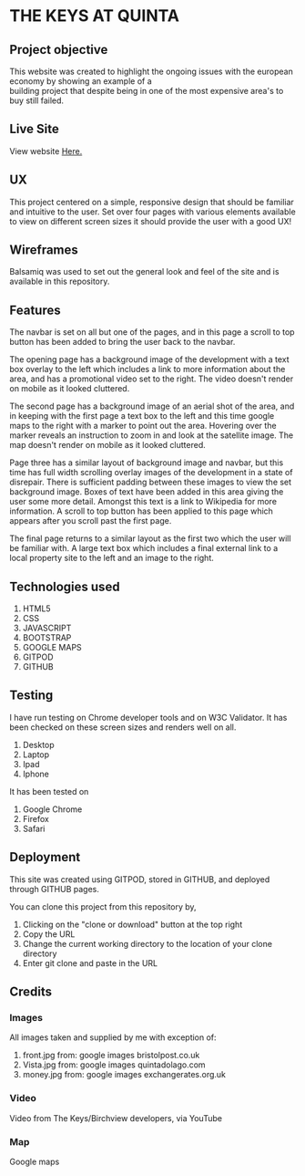 # THE KEYS AT QUINTA

## Project objective
This website was created to highlight the ongoing issues
with the european economy by showing an example of a  
building project that despite being in one of the most 
expensive area's to buy still failed.

## Live Site

View website [Here.](https://pt-70.github.io/The-Keys-at-Quinta/)

## UX

This project centered on a simple, responsive design 
that should be familiar and intuitive to the user.
Set over four pages with various elements available to view 
on different screen sizes it should provide the user with a 
good UX!

## Wireframes

Balsamiq was used to set out the general look and 
feel of the site and is available in this repository.

## Features

The navbar is set on all but one of the pages, and in this page
a scroll to top button has been added to bring the user back to
the navbar.

The opening page has a background image of the development with
a text box overlay to the left which includes a link to more 
information about the area, and has a promotional video set to the right.
The video doesn't render on mobile as it looked cluttered.

The second page has a background image of an aerial shot of the area,
and in keeping with the first page a text box to the left and this time 
 google maps to the right with a marker to point out the area. Hovering
 over the marker reveals an instruction to zoom in and look at the 
 satellite image.
 The map doesn't render on mobile as it looked cluttered.

Page three has a similar layout of background image and navbar, but this
time has full width scrolling overlay images of the development in a state
of disrepair. There is sufficient padding between these images to view the
set background image. Boxes of text have been added in this area giving the
user some more detail. Amongst this text is a link to Wikipedia for more 
information. A scroll to top button has been applied to this page which appears
after you scroll past the first page.

 The final page returns to a similar layout as the first two which the user
 will be familiar with. A large text box which includes a final external link to
 a local property site to the left and an image to the right.



## Technologies used

1. HTML5
2. CSS
3. JAVASCRIPT
4. BOOTSTRAP
5. GOOGLE MAPS 
6. GITPOD
7. GITHUB 


## Testing

I have run testing on Chrome developer tools and on W3C Validator.
It has been checked on these screen sizes and renders well on all.

1. Desktop
2. Laptop
3. Ipad
4. Iphone 

It has been tested on

1. Google Chrome
2. Firefox
3. Safari


## Deployment

This site was created using GITPOD, stored in GITHUB,
and deployed through GITHUB pages.

You can clone this project from this repository by,

1. Clicking on the "clone or download" button at the top right
2. Copy the URL
3. Change the current working directory to the location of your clone directory
4. Enter git clone and paste in the URL




## Credits

### Images

All images taken and supplied by me with exception of:

1. front.jpg from: google images bristolpost.co.uk
2. Vista.jpg from: google images quintadolago.com
3. money.jpg from: google images exchangerates.org.uk

### Video

Video from The Keys/Birchview developers, via YouTube 

### Map 

Google maps


